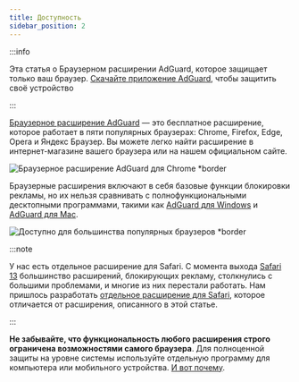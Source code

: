 ```yaml
---
title: Доступность
sidebar_position: 2
---
```


:::info

Эта статья о Браузерном расширении AdGuard, которое защищает только ваш браузер. [Скачайте приложение AdGuard](https://agrd.io/download-kb-adblock), чтобы защитить своё устройство

:::

[Браузерное расширение AdGuard](https://adguard.com/adguard-browser-extension/overview.html) — это бесплатное расширение, которое работает в пяти популярных браузерах: Chrome, Firefox, Edge, Opera и Яндекс Браузер. Вы можете легко найти расширение в интернет-магазине вашего браузера или на нашем официальном сайте.

![Браузерное расширение AdGuard для Chrome \*border](https://cdn.adtidy.org/content/Kb/ad_blocker/browser_extension/ad_blocker_browser_extension_overview.png)

Браузерные расширения включают в себя базовые функции блокировки рекламы, но их нельзя сравнивать с полнофункциональными десктопными программами, такими как [AdGuard для Windows](/adguard-for-windows/features/home-screen) и [AdGuard для Mac](/adguard-for-mac/features/main).

![Доступно для большинства популярных браузеров \*border](https://cdn.adtidy.org/content/Kb/ad_blocker/browser_extension/ad_blocker_browser_extension_availability.png)

:::note

У нас есть отдельное расширение для Safari. С момента выхода [Safari 13](https://adguard.com/ru/blog/adguard-safari-1-5.html) большинство расширений, блокирующих рекламу, столкнулись с большими проблемами, и многие из них перестали работать. Нам пришлось разработать [отдельное расширение для Safari](/adguard-for-safari/features/general), которое отличается от расширения, описанного в этой статье.

:::

**Не забывайте, что функциональность любого расширения строго ограничена возможностями самого браузера**. Для полноценной защиты на уровне системы используйте отдельную программу для компьютера или мобильного устройства. [И вот почему](adguard-browser-extension/comparison-standalone).
